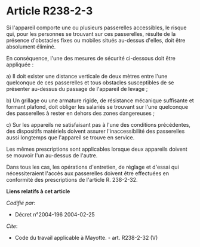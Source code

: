 # Article R238-2-3

Si l'appareil comporte une ou plusieurs passerelles accessibles, le risque qui, pour les personnes se trouvant sur ces
passerelles, résulte de la présence d'obstacles fixes ou mobiles situés au-dessus d'elles, doit être absolument éliminé. 

En conséquence, l'une des mesures de sécurité ci-dessous doit être appliquée : 

a) Il doit exister une distance verticale de deux mètres entre l'une quelconque de ces passerelles et tous obstacles
susceptibles de se présenter au-dessus du passage de l'appareil de levage ; 

b) Un grillage ou une armature rigide, de résistance mécanique suffisante et formant plafond, doit obliger les salariés se
trouvant sur l'une quelconque des passerelles à rester en dehors des zones dangereuses ; 

c) Sur les appareils ne satisfaisant pas à l'une des conditions précédentes, des dispositifs matériels doivent assurer
l'inaccessibilité des passerelles aussi longtemps que l'appareil se trouve en service. 

Les mêmes prescriptions sont applicables lorsque deux appareils doivent se mouvoir l'un au-dessus de l'autre. 

Dans tous les cas, les opérations d'entretien, de réglage et d'essai qui nécessiteraient l'accès aux passerelles doivent être
effectuées en conformité des prescriptions de l'article R. 238-2-32.

**Liens relatifs à cet article**

_Codifié par_:

  - Décret n°2004-196 2004-02-25

_Cite_:

  - Code du travail applicable à Mayotte. - art. R238-2-32 (V)
